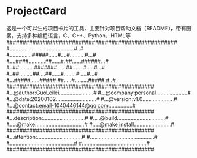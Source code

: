 # ProjectCard
这是一个可以生成项目卡片的工具，主要针对项目帮助文档（README），带有图案，支持多种编程语言，C、C++、Python、HTML等
####################################################                                 
#...........................................#..#                                     
#...............#####......#....#..........#...#                                     
#....####...........##......#.##......######...#                                               
#..##..........#######......##.......#.....#...#                                     
#..##.........##....##......#........#.....#...#                                              
#...#####......##### ##.....#.........##### #..#                                     
#############################################                                          
#...@author:GuoLeilei.......................#
#...@company:personal.....................#
#...@date:20200102...........................#
#...@version:v1.0.....................#
#...@contact:email-1040446144@qq.com................#
#############################################
#...description:............................#
#.....@build................................#
#.....@make.................................#
#.....@make install.........................#
#############################################
#...attention:..............................#
#...........................................#
#...........................................#
#...........................................#
#############################################
